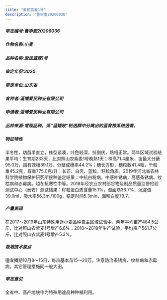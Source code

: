 ```yaml
---
title: "爱民蓝麦1号"
description: "鲁审麦20206036"
---
```

##### 审定编号:鲁审麦20206036

##### 作物名称:小麦

##### 品种名称:爱民蓝麦1号

##### 审定年份:2020

##### 审定单位:山东省

##### 育种者:淄博爱民种业有限公司

##### 申请者:淄博爱民种业有限公司

##### 品种来源:常规品种，系“蓝矮败”轮选群中分离出的蓝育株系统选育。

##### 特征特性
半冬性，幼苗半直立，株型紧凑，叶色较深，抗倒伏，熟相正常。两年区域试验结果平均：生育期233天，比对照山农紫麦1号晚熟1天；株高71.4厘米，亩最大分蘖95.0万，亩有效穗39.1万，分蘖成穗率44.2%；穗长方形，穗粒数41.4粒，千粒重45.2克，容重775.0克/升；长芒、白壳、蓝粒，籽粒角质。2019年河北省农林科学院植物保护研究所接种鉴定结果：中抗白粉病，中感叶锈病，高感条锈病、纹枯病和赤霉病。越冬抗寒性中等。2019年经农业农村部谷物及制品质量监督检验测试中心（泰安）测试结果：籽粒蛋白质含量15.1%，湿面筋36.7%，沉淀值39.0ml，吸水率56.3ml/100g，稳定时间5.3min，面粉白度79.7。

##### 产量表现
在2017～2019年山东特殊用途小麦品种自主区域试验中，两年平均亩产484.5公斤，比对照山农紫麦1号增产6.8%；2018～2019年生产试验，平均亩产561.7公斤，比对照山农紫麦1号增产5.3%。

##### 栽培技术要点
适宜播期10月8～15日，每亩基本苗15～20万。注意防治条锈病、纹枯病和赤霉病。其它管理措施同一般大田。

##### 审定意见
全省中、高产地块作为特殊用途品种种植利用。
